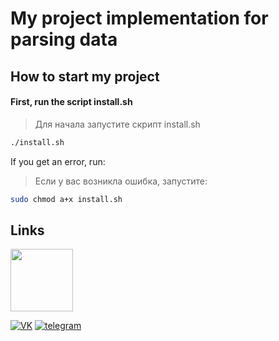 My project implementation for parsing data 
==========================================

How to start my project
-----------------------
#### First, run the script install.sh

> Для начала запустите скрипт install.sh

```bash
./install.sh
```

If you get an error, run:

> Если у вас возникла ошибка, запустите:

```bash
sudo chmod a+x install.sh
```

#### 

> 


Links
-----
<a href="https://github.com/orgs/github/people">
    <img src="https://github.githubassets.com/images/modules/logos_page/Octocat.png" width="100">
</a>

[![VK](https://img.shields.io/badge/-vkontakte-2DBBE0?style=for-the-badge&logo=vk&logoColor=FFEDFB)](https://vk.com/flaiers)
[![telegram](https://img.shields.io/badge/-telegram-1552B5?style=for-the-badge&logo=telegram&logoColor=FFEDFB)](https://t.me/flaiers)

